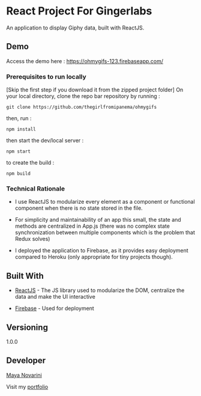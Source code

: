 # React Project For Gingerlabs

An application to display Giphy data, built with ReactJS.

## Demo

Access the demo here : https://ohmygifs-123.firebaseapp.com/

### Prerequisites to run locally

[Skip the first step if you download it from the zipped project folder]
On your local directory, clone the repo bar repository by running :

```
git clone https://github.com/thegirlfromipanema/ohmygifs
```

then, run :

```
npm install
```

then start the dev/local server :

```
npm start
```

to create the build :

```
npm build
```

### Technical Rationale

- I use ReactJS to modularize every element as a component or
functional component when there is no state stored in the file.

- For simplicity and maintainability of an app this small,
the state and methods are centralized in App.js
(there was no complex state synchronization between multiple components which is the problem that Redux solves)

- I deployed the application to Firebase,
as it provides easy deployment compared to Heroku (only appropriate for tiny projects though).


## Built With

* [ReactJS](https://reactjs.org//) - The JS library used to modularize the DOM, centralize the data and make the UI interactive

* [Firebase](https://firebase.google.com/) - Used for deployment

## Versioning

1.0.0

## Developer

[Maya Novarini](https://github.com/thegirlfromipanema)

Visit my [portfolio](http://mayanovarini.com)
